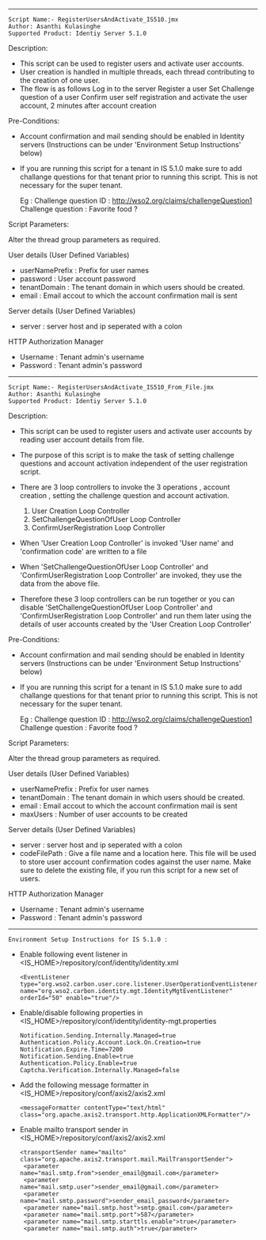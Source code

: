 ------------------------------------------------------------------------------

    Script Name:- RegisterUsersAndActivate_IS510.jmx
    Author: Asanthi Kulasinghe
    Supported Product: Identiy Server 5.1.0


Description:
- This script can be used to register users and activate user accounts.
- User creation is handled in multiple threads, each thread contributing to the creation of one user.
- The flow is as follows
     	Log in to the server
     	Register a user
     	Set Challenge question of a user
     	Confirm user self registration and activate the user account, 2 minutes after account creation
     
Pre-Conditions:
- Account confirmation and mail sending should be enabled in Identity servers (Instructions can be under 'Environment Setup Instructions' below)
- If you are running this script for a tenant in IS 5.1.0 make sure to add challange questions for that tenant prior to running this script. This is not necessary for the super tenant.
  
  Eg : Challenge question ID : http://wso2.org/claims/challengeQuestion1
       Challenge question : Favorite food ?

Script Parameters:

Alter the thread group parameters as required.

User details (User Defined Variables)
- userNamePrefix : Prefix for user names
- password 	 : User account password
- tenantDomain   : The tenant domain in which users should be created.
- email          : Email accout to which the account confirmation mail is sent

Server details (User Defined Variables)
- server : server host and ip seperated with a colon

HTTP Authorization Manager 
- Username  : Tenant admin's username
- Password  : Tenant admin's password

------------------------------------------------------------------------------

    Script Name:- RegisterUsersAndActivate_IS510_From_File.jmx
    Author: Asanthi Kulasinghe
    Supported Product: Identiy Server 5.1.0


Description:
- This script can be used to register users and activate user accounts by reading user account details from file.
- The purpose of this script is to make the task of setting challenge questions and account activation independent of the user registration script. 
- There are 3 loop controllers to invoke the 3 operations , account creation , setting the challenge question and account activation.

    1.  User Creation Loop Controller
    2.  SetChallengeQuestionOfUser Loop Controller
    3.  ConfirmUserRegistration Loop Controller

- When 'User Creation Loop Controller' is invoked 'User name' and 'confirmation code' are written to a file 
- When 'SetChallengeQuestionOfUser Loop Controller' and 'ConfirmUserRegistration Loop Controller' are invoked, they use the data from the above file.
- Therefore these 3 loop controllers  can be run together or you can disable 'SetChallengeQuestionOfUser Loop Controller' and 'ConfirmUserRegistration Loop Controller'  and run them later using the details of user accounts created by the 'User Creation Loop Controller'
      
     
Pre-Conditions:
- Account confirmation and mail sending should be enabled in Identity servers (Instructions can be under 'Environment Setup Instructions' below)
- If you are running this script for a tenant in IS 5.1.0 make sure to add challange questions for that tenant prior to running this script. This is not necessary for the super tenant.
 
  Eg : Challenge question ID : http://wso2.org/claims/challengeQuestion1
       Challenge question : Favorite food ?

Script Parameters:

Alter the thread group parameters as required.

User details (User Defined Variables)
- userNamePrefix : Prefix for user names
- tenantDomain   : The tenant domain in which users should be created.
- email          : Email accout to which the account confirmation mail is sent
- maxUsers       : Number of user accounts to be created

Server details (User Defined Variables)
- server : server host and ip seperated with a colon
- codeFilePath   : Give a file name and a location here. This file will be used to store user account confirmation codes against the user name. Make sure to delete the existing file, if you run this script for a new set of users.

HTTP Authorization Manager 
- Username  : Tenant admin's username
- Password  : Tenant admin's password

------------------------------------------------------------------------------


    Environment Setup Instructions for IS 5.1.0 :
    

-   Enable following event listener in <IS_HOME>/repository/conf/identity/identity.xml  

        <EventListener type="org.wso2.carbon.user.core.listener.UserOperationEventListener" name="org.wso2.carbon.identity.mgt.IdentityMgtEventListener" orderId="50" enable="true"/>

-   Enable/disable following properties in <IS_HOME>/repository/conf/identity/identity­-mgt.properties

        Notification.Sending.Internally.Managed=true
        Authentication.Policy.Account.Lock.On.Creation=true
        Notification.Expire.Time=7200
        Notification.Sending.Enable=true
        Authentication.Policy.Enable=true
        Captcha.Verification.Internally.Managed=false

-   Add the following message formatter in <IS_HOME>/repository/conf/axis2/axis2.xml 

        <messageFormatter contentType="text/html" class="org.apache.axis2.transport.http.ApplicationXMLFormatter"/>

-   Enable mailto transport sender in <IS_HOME>/repository/conf/axis2/axis2.xml 

        <transportSender name="mailto" class="org.apache.axis2.transport.mail.MailTransportSender">
  	     <parameter name="mail.smtp.from">sender_email@gmail.com</parameter>
  	     <parameter name="mail.smtp.user">sender_email@gmail.com</parameter>
  	     <parameter name="mail.smtp.password">sender_email_password</parameter>
  	     <parameter name="mail.smtp.host">smtp.gmail.com</parameter>
  	     <parameter name="mail.smtp.port">587</parameter>
  	     <parameter name="mail.smtp.starttls.enable">true</parameter>
  	     <parameter name="mail.smtp.auth">true</parameter>
  	 </transportSender>

